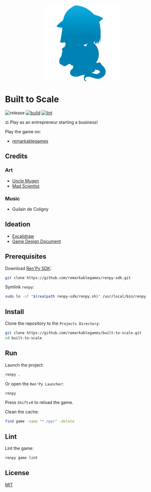 <p align="center">
  <img src="https://raw.githubusercontent.com/remarkablegames/built-to-scale/master/game/gui/window_icon.png" alt="Built to Scale">
</p>

# Built to Scale

![release](https://img.shields.io/github/v/release/remarkablegames/built-to-scale)
[![build](https://github.com/remarkablegames/built-to-scale/actions/workflows/build.yml/badge.svg)](https://github.com/remarkablegames/built-to-scale/actions/workflows/build.yml)
[![lint](https://github.com/remarkablegames/built-to-scale/actions/workflows/lint.yml/badge.svg)](https://github.com/remarkablegames/built-to-scale/actions/workflows/lint.yml)

⚖️ Play as an entrepreneur starting a business!

Play the game on:

- [remarkablegames](https://remarkablegames.org/built-to-scale)

## Credits

### Art

- [Uncle Mugen](https://lemmasoft.renai.us/forums/viewtopic.php?t=17302)
- [Mad Scientist](https://twitter.com/mad_scientist92)

### Music

- Guilain de Coligny

## Ideation

- [Excalidraw](https://excalidraw.com/#json=14bsj0P8n7aSDsj0kx8m0,nwOMIXvDpKPBRfKXID929w)
- [Game Design Document](https://docs.google.com/document/d/12TN1zvyXvw51Xc1GbXCnBtvcRR2qjR-Qh1HAVmfVAPE/edit)

## Prerequisites

Download [Ren'Py SDK](https://www.renpy.org/latest.html):

```sh
git clone https://github.com/remarkablegames/renpy-sdk.git
```

Symlink `renpy`:

```sh
sudo ln -sf "$(realpath renpy-sdk/renpy.sh)" /usr/local/bin/renpy
```

## Install

Clone the repository to the `Projects Directory`:

```sh
git clone https://github.com/remarkablegames/built-to-scale.git
cd built-to-scale
```

## Run

Launch the project:

```sh
renpy .
```

Or open the `Ren'Py Launcher`:

```sh
renpy
```

Press `Shift`+`R` to reload the game.

Clean the cache:

```sh
find game -name "*.rpyc" -delete
```

## Lint

Lint the game:

```sh
renpy game lint
```

## License

[MIT](LICENSE)
